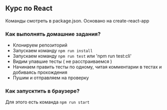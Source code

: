 ## Курс по React
Команды смотреть в package.json. Основано на create-react-app

### Как выполнять домашние задания?
* Клонируем репозиторий
* Запускаем команду `npm run install`
* Запускаем команду `npm run test` или 'npm run test:cli'
* Видим упавшие тесты ( не расстраиваемся  )
* Начинаем править тесты по одному, читая комментарии в тестах и добиваясь прохождения
* Пушим и отправляем на проверку

### Как запусктить в браузере?
Для этого есть команда `npm run start`

